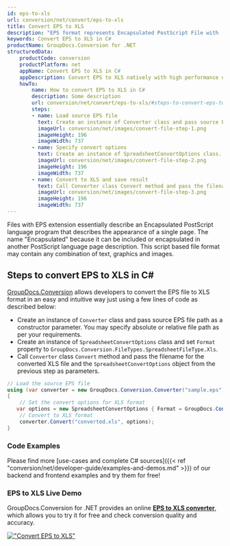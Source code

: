 ```yaml
---
id: eps-to-xls
url: conversion/net/convert/eps-to-xls
title: Convert EPS to XLS
description: "EPS format represents Encapsulated PostScript File with .eps extension. Learn how to convert EPS to XLS file programmatically in C# language using GroupDocs.Conversion for .NET library."
keywords: Convert EPS to XLS in C#
productName: GroupDocs.Conversion for .NET
structuredData:
    productCode: conversion
    productPlatform: net
    appName: Convert EPS to XLS in C#
    appDescription: Convert EPS to XLS natively with high performance using C# language and server side GroupDocs.Conversion for .NET APIs, without the use of any software like Microsoft or Open Office.
    howTo:
        name: How to convert EPS to XLS in C# 
        description: Some description
        url: conversion/net/convert/eps-to-xls/#steps-to-convert-eps-to-xls-in-c
        steps:
        - name: Load source EPS file 
          text: Create an instance of Converter class and pass source EPS file path as a constructor parameter. You may specify absolute or relative file path as per your requirements. 
          imageUrl: conversion/net/images/convert-file-step-1.png
          imageHeight: 196
          imageWidth: 737
        - name: Specify convert options 
          text: Create an instance of SpreadsheetConvertOptions class.
          imageUrl: conversion/net/images/convert-file-step-2.png
          imageHeight: 196
          imageWidth: 737
        - name: Convert to XLS and save result 
          text: Call Converter class Convert method and pass the filename for the converted HTML file and the SpreadsheetConvertOptions object from the previous step as parameters.
          imageUrl: conversion/net/images/convert-file-step-3.png
          imageHeight: 196
          imageWidth: 737
---
```


Files with EPS extension essentially describe an Encapsulated PostScript language program that describes the appearance of a single page. The name "Encapsulated" because it can be included or encapsulated in another PostScript language page description. This script based file format may contain any combination of text, graphics and images.

## Steps to convert EPS to XLS in C#

[GroupDocs.Conversion](https://products.groupdocs.com/conversion/net) allows developers to convert the EPS file to XLS format in an easy and intuitive way just using a few lines of code as described below:

* Create an instance of `Converter` class and pass source EPS file path as a constructor parameter. You may specify absolute or relative file path as per your requirements. 
* Create an instance of `SpreadsheetConvertOptions` class and set `Format` property to `GroupDocs.Conversion.FileTypes.SpreadsheetFileType.Xls`.
* Call `Converter` class `Convert` method and pass the filename for the converted XLS file and the `SpreadsheetConvertOptions` object from the previous step as parameters.

```csharp
// Load the source EPS file
using (var converter = new GroupDocs.Conversion.Converter("sample.eps"))
{
    // Set the convert options for XLS format
   var options = new SpreadsheetConvertOptions { Format = GroupDocs.Conversion.FileTypes.SpreadsheetFileType.Xls };
    // Convert to XLS format
    converter.Convert("converted.xls", options);
}
```

### Code Examples

Please find more [use-cases and complete C# sources]({{< ref "conversion/net/developer-guide/examples-and-demos.md" >}}) of our backend and frontend examples and try them for free!

### EPS to XLS Live Demo

GroupDocs.Conversion for .NET provides an online [**EPS to XLS converter**](https://products.groupdocs.app/conversion/eps-to-xls), which allows you to try it for free and check conversion quality and accuracy.

[!["Convert EPS to XLS"](conversion/net/images/convert-to-xls/convert-eps-to-xls.png)](https://products.groupdocs.app/conversion/eps-to-xls)